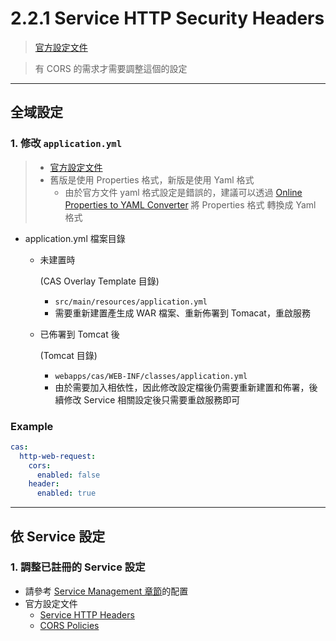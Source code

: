 # 2.2.1 Service HTTP Security Headers



> [官方設定文件](https://apereo.github.io/cas/6.6.x/services/Configuring-Service-Http-Security-Headers.html)

> 有 CORS 的需求才需要調整這個的設定

------

## 全域設定

### 1. 修改 `application.yml`

> * [官方設定文件](https://apereo.github.io/cas/6.6.x/services/Configuring-Service-Http-Security-Headers.html)
> * 舊版是使用 Properties 格式，新版是使用 Yaml 格式
>     * 由於官方文件 yaml 格式設定是錯誤的，建議可以透過 [Online Properties to YAML Converter](https://www.javainuse.com/app2yaml) 將 Properties 格式 轉換成 Yaml 格式

* application.yml 檔案目錄

    * 未建置時

         

        (CAS Overlay Template 目錄)

        * `src/main/resources/application.yml`
        * 需要重新建置產生成 WAR 檔案、重新佈署到 Tomacat，重啟服務

    * 已佈署到 Tomcat 後

         

        (Tomcat 目錄)

        * `webapps/cas/WEB-INF/classes/application.yml`
        * 由於需要加入相依性，因此修改設定檔後仍需要重新建置和佈署，後續修改 Service 相關設定後只需要重啟服務即可

### Example

```yaml
cas:
  http-web-request:
    cors:
      enabled: false
    header:
      enabled: true
```



------

## 依 Service 設定

### 1. 調整已註冊的 Service 設定

* 請參考 [Service Management 章節](../Index.md#配置設定)的配置
* 官方設定文件
    * [Service HTTP Headers](https://apereo.github.io/cas/6.6.x/services/Configuring-Service-Http-Security-Headers.html#service-http-headers)
    * [CORS Policies](https://apereo.github.io/cas/6.6.x/services/Configuring-Service-Http-Security-Headers.html#cors-policies)